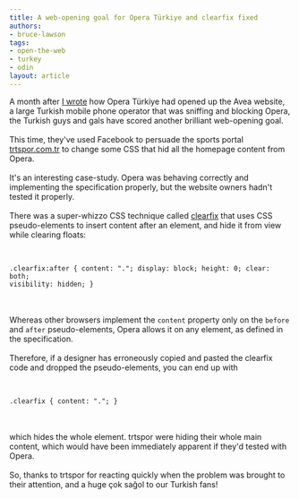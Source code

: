 ```yaml
---
title: A web-opening goal for Opera Türkiye and clearfix fixed
authors:
- bruce-lawson
tags:
- open-the-web
- turkey
- odin
layout: article
---
```

A month after <a href="/ODIN/blog/2012/03/27/operas-turkish-fans-opening-the-web" target="_blank">I wrote</a> how Opera Türkiye had opened up the Avea website, a large Turkish mobile phone operator that was sniffing and blocking Opera, the Turkish guys and gals have scored another brilliant web-opening goal.<br/><br/>This time, they&#39;ve used Facebook to persuade the sports portal <a href="http://www.trtspor.com.tr/" target="_blank">trtspor.com.tr</a> to change some CSS that hid all the homepage content from Opera. <br/><br/>It&#39;s an interesting case-study. Opera was behaving correctly and implementing the specification properly, but the website owners hadn&#39;t tested it properly.<br/><br/>There was a super-whizzo CSS technique called <a href="http://www.positioniseverything.net/easyclearing.html">clearfix</a> that uses CSS pseudo-elements to insert content after an element, and hide it from view while clearing floats:<br/><br/><pre><code>
.clearfix:after {
    content: &quot;.&quot;;
    display: block;
    height: 0;
    clear: both;
    visibility: hidden;
}</code></pre><br/><br/>Whereas other browsers implement the <code>content</code> property only on the <code>before</code> and <code>after</code> pseudo-elements, Opera allows it on any element, as defined in the specification.<br/><br/>Therefore, if a designer has erroneously copied and pasted the clearfix code and dropped the pseudo-elements, you can end up with <br/><br/><pre><code>
.clearfix  {
    content: &quot;.&quot;;
}</code></pre><br/><br/>which hides the whole element. trtspor were hiding their whole main content, which would have been immediately apparent if they&#39;d tested with Opera. <br/><br/>So, thanks to trtspor for reacting quickly when the problem was brought to their attention, and a huge <span lang="tr" title="thank you!">çok sağol to our Turkish fans!</span>
